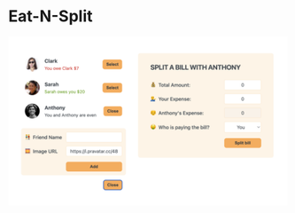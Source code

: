 # Eat-N-Split

<img src="https://github.com/shxntanu/eat-n-split/blob/cef7baf87c223e6dfd515765a078048767268933/Screenshot%202023-07-14%20at%2011.12.01%20PM.png" alt="App Screenshot">
